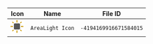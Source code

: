 | Icon | Name | File ID |
| ---  | ---  | ---     |
| ![](AreaLight%20Icon.png) | `AreaLight Icon` | `-4194169916671584015` |
